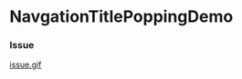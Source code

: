 # NavgationTitlePoppingDemo

### Issue

[issue.gif](https://github.com/wiiale/NavgationTitlePoppingDemo/blob/issues/gifs/issue.gif)
